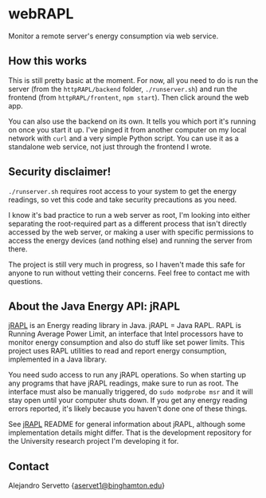 # webRAPL
Monitor a remote server's energy consumption via web service.

## How this works
This is still pretty basic at the moment. For now, all you need to do is run the server (from the `httpRAPL/backend` folder,
`./runserver.sh`) and run the frontend (from `httpRAPL/frontent`, `npm start`). Then click around the web app.

You can also use the backend on its own. It tells you which port it's running on once you start it up. I've pinged it from another computer on
my local network with `curl` and a very simple Python script. You can use it as a standalone web service, not just through the frontend I wrote.

## Security disclaimer!
`./runserver.sh` requires root access to your system to get the energy readings, so vet this code and take security precautions as you need.

I know it's bad practice to run a web server as root, I'm looking into either separating the root-required part as a different process that isn't
directly accessed by the web server, or making a user with specific permissions to access the energy devices (and nothing else) and running the
server from there.

The project is still very much in progress, so I haven't made this safe for anyone to run without vetting their concerns. Feel free to contact me with questions.

## About the Java Energy API: jRAPL
[jRAPL](https://github.com/aservet1/jRAPL) is an Energy reading library in Java. jRAPL = Java RAPL. RAPL is Running Average Power Limit,
an interface that Intel processors have to monitor energy consumption and also do stuff like set power limits. This project uses RAPL
utilities to read and report energy consumption, implemented in a Java library.

You need sudo access to run any jRAPL operations. So when starting up any programs that have jRAPL readings, make sure to run as root. The interface must
also be manually triggered, do `sudo modprobe msr` and it will stay open until your computer shuts down. If you get any energy reading errors reported,
it's likely because you haven't done one of these things.

See [jRAPL](https://github.com/aservet1/jRAPL) README for general information about jRAPL, although some implementation details might differ. That is the 
development repository for the University research project I'm developing it for.

## Contact
Alejandro Servetto {aservet1@binghamton.edu}
